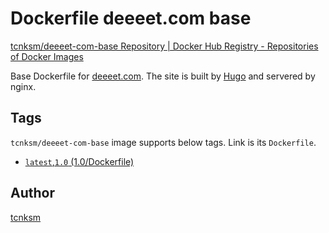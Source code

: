 Dockerfile deeeet.com base
====

[tcnksm/deeeet-com-base Repository | Docker Hub Registry - Repositories of Docker Images](https://registry.hub.docker.com/u/tcnksm/deeeet-com-base/)

Base Dockerfile for [deeeet.com](http://deeeet.com/). The site is built by [Hugo](http://gohugo.io/) and servered by nginx. 

## Tags

`tcnksm/deeeet-com-base` image supports below tags. Link is its `Dockerfile`. 

- [`latest`,`1.0` (1.0/Dockerfile)](https://github.com/tcnksm/deeeet.com/blob/master/dockerfile-base/1.0/Dockerfile)

## Author

[tcnksm](https://github.com/tcnksm)
